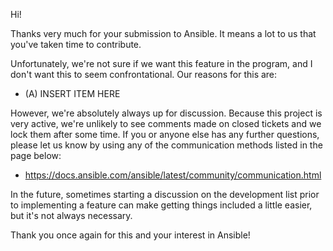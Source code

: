 Hi!

Thanks very much for your submission to Ansible.  It means a lot to us that you've taken time to contribute.

Unfortunately, we're not sure if we want this feature in the program, and I don't want this to seem confrontational.
Our reasons for this are:

* (A) INSERT ITEM HERE

However, we're absolutely always up for discussion.
Because this project is very active, we're unlikely to see comments made on closed tickets and we lock them after some time.
If you or anyone else has any further questions, please let us know by using any of the communication methods listed in the page below:

* https://docs.ansible.com/ansible/latest/community/communication.html

In the future, sometimes starting a discussion on the development list prior to implementing a feature can make getting things included a little easier, but it's not always necessary.

Thank you once again for this and your interest in Ansible!
